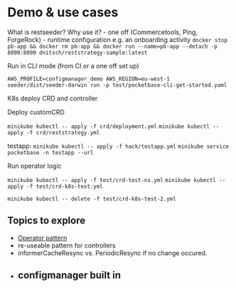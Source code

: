 # Demo & use cases

What is restseeder? Why use it?
    - one off (Commercetools, Ping, ForgeRock)
    - runtime configuration e.g. an onboarding activity
`docker stop pb-app && docker rm pb-app && docker run --name=pb-app --detach -p 8090:8090 dnitsch/reststrategy-sample:latest`

Run in CLI mode (from CI or a one off set up)

`AWS_PROFILE=configmanager_demo AWS_REGION=eu-west-1 seeder/dist/seeder-darwin run -p test/pocketbase-cli-get-started.yaml`

K8s deploy CRD and controller

Deploy customCRD

`minikube kubectl -- apply -f crd/deployment.yml`
`minikube kubectl -- apply -f crd/reststrategy.yml`

testapp:
`minikube kubectl -- apply -f hack/testapp.yml`
`minikube service pocketbase -n testapp --url`

Run operator logic

`minikube kubectl -- apply -f test/crd-test-ns.yml`
`minikube kubectl -- apply -f test/crd-k8s-test.yml`

`minikube kubectl -- delete -f test/crd-k8s-test-2.yml`

## Topics to explore

- [Operator pattern](https://kubernetes.io/docs/concepts/extend-kubernetes/operator/)
- re-useable pattern for controllers
- informerCacheResync vs. PeriodicResync if no change occured.
- configmanager built in
    - 